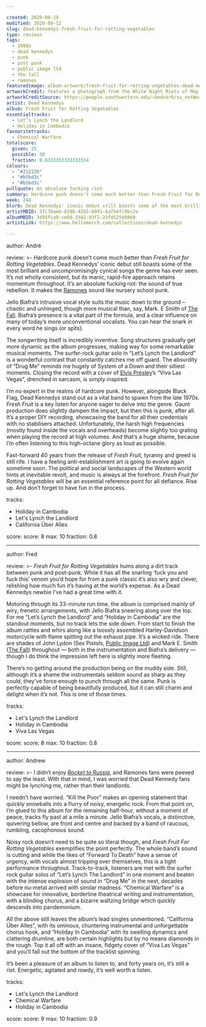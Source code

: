```yaml
---

created: 2020-08-19
modified: 2020-09-12
slug: dead-kennedys-fresh-fruit-for-rotting-vegetables
type: reviews
tags:
  - 1980s
  - dead kennedys
  - punk
  - post punk
  - public image ltd
  - the fall
  - ramones
featuredimage: album-artwork/fresh-fruit-for-rotting-vegetables-dead-kennedys.jpg
artworkCredit: features a photograph from the White Night Riots of May 21st, 1979. The riots were in response to the lenient sentence recieved by Dan White for killing Harvey Milk, San Francisco's first openly gay mayor. The typeface used is Engravers Old English by Morris Fuller Benton.
artworkCreditSource: https://people.southwestern.edu/~bednarb/su_netWorks/projects/carter/DK.html
artist: Dead Kennedys
album: Fresh Fruit for Rotting Vegetables
essentialtracks:
  - Let’s Lynch the Landlord
  - Holiday in Cambodia 
favouritetracks:
  - Chemical Warfare
totalscore:
  given: 25
  possible: 30
  fraction: 0.8333333333333334
colours:
  - "#212226"
  - "#b5bd3c"
  - "#b5bd3c"
pullquote: An absolute fucking riot
summary: Hardcore punk doesn't come much better than Fresh Fruit for Rotting Vegetables. Dead Kennedys' iconic debut still boasts some of the most brilliant and uncompromisingly cynical songs the genre has ever seen.
week: 244
blurb: Dead Kennedys' iconic debut still boasts some of the most brilliant and uncompromisingly cynical songs that punk has ever seen.
artistMBID: 37c78aeb-d196-42b5-b991-6afb4fc9bc2e
albumMBID: 3495fca0-ce60-3342-93f2-23fd525d8069
artistLink: https://www.hellomerch.com/collections/dead-kennedys

---
```


author: André

review: >-
  Hardcore punk doesn’t come much better than *Fresh Fruit for Rotting Vegetables*. Dead Kennedys’ iconic debut still boasts some of the most brilliant and uncompromisingly cynical songs the genre has ever seen. It’s not wholly consistent, but its manic, rapid-fire approach retains momentum throughout. It’s an absolute fucking riot: the sound of true rebellion. It makes the [Ramones](/reviews/ramones-rocket-to-russia/) sound like nursery school punk.

  Jello Biafra’s intrusive vocal style suits the music down to the ground – chaotic and unhinged, though more musical than, say, Mark. E Smith of [The Fall](/reviews/the-fall-this-nations-saving-grace/). Biafra’s presence is a vital part of the formula, and a clear influence on many of today’s more unconventional vocalists. You can hear the snark in every word he sings (or spits).

  The songwriting itself is incredibly inventive. Song structures gradually get more dynamic as the album progresses, making way for some remarkable musical moments. The surfer-rock guitar solo in “Let’s Lynch the Landlord” is a wonderful contrast that constantly catches me off guard. The absurdity of “Drug Me” reminds me hugely of System of a Down and their silliest moments. Closing the record with a cover of [Elvis Presley](/reviews/elvis-presley-elvis-presley/)’s “Viva Las Vegas”, drenched in sarcasm, is simply inspired.

  I’m no expert in the realms of hardcore punk. However, alongside Black Flag, Dead Kennedys stand out as a vital band to spawn from the late 1970s. *Fresh Fruit* is a key listen for anyone eager to delve into the genre. Gaunt production does slightly dampen the impact, but then this is punk, after all. It’s a proper DIY recording, showcasing the band for all their credentials with no stabilisers attached. Unfortunately, the harsh high frequencies (mostly found inside the vocals and overheads) become slightly too grating when playing the record at high volumes. And that’s a huge shame, because I’m often listening to this high-octane glory as loud as possible.

  Fast-forward 40 years from the release of *Fresh Fruit*, tyranny and greed is still rife. I have a feeling anti-establishment art is going to evolve again sometime soon. The political and social landscapes of the Western world hints at inevitable revolt, and music is always at the forefront. *Fresh Fruit for Rotting Vegetables* will be an essential reference point for all defiance. Rise up. And don’t forget to have fun in the process.

tracks:
  - Holiday in Cambodia
  - Let's Lynch the Landlord
  - California Über Alles

score:
  score: 8
  max: 10
  fraction: 0.8

---

author: Fred

review: >-
  *Fresh Fruit for Rotting Vegetables* hums along a dirt track between punk and post-punk. While it has all the snarling ‘fuck you and fuck this’ venom you’d hope for from a punk classic it’s also wry and clever, relishing how much fun it’s having at the world’s expense. As a Dead Kennedys newbie I’ve had a great time with it.

  Motoring through its 33-minute run time, the album is comprised mainly of wiry, frenetic arrangements, with Jello Biafra sneering along over the top. For me “Let’s Lynch the Landlord” and “Holiday in Cambodia” are the standout moments, but no track lets the side down. From start to finish the album rattles and whirs along like a loosely assembled Harley-Davidson motorcycle with flame spitting out the exhaust pipe. It’s a wicked ride. There are shades of John Lydon (Sex Pistols, [Public Image Ltd](/reviews/public-image-ltd-9/)) and Mark E. Smith ([The Fall](/reviews/the-fall-this-nations-saving-grace/)) throughout — both in the instrumentation and Biafra’s delivery — though I do think the impression left here is slightly more fleeting.

  There’s no getting around the production being on the muddy side. Still, although it’s a shame the instrumentals seldom sound as sharp as they could, they’ve force enough to punch through all the same. Punk is perfectly capable of being beautifully produced, but it can still charm and delight when it’s not. This is one of those times.

tracks:
  - Let's Lynch the Landlord
  - Holiday in Cambodia
  - Viva Las Vegas

score:
  score: 8
  max: 10
  fraction: 0.8

---

author: Andrew

review: >-
  I didn’t enjoy [*Rocket to Russia*](/reviews/ramones-rocket-to-russia/), and Ramones fans were peeved to say the least. With that in mind, I was worried that Dead Kennedy fans might be lynching me, rather than their landlords.

  I needn’t have worried. “Kill the Poor” makes an opening statement that quickly snowballs into a flurry of noisy, energetic rock. From that point on, I’m glued to this album for the remaining half-hour, without a moment of peace, tracks fly past at a mile a minute. Jello Biafra’s vocals, a distinctive, quivering bellow, are front and centre and backed by a band of raucous, rumbling, cacophonous sound.

  Noisy rock doesn’t need to be quite so literal though, and *Fresh Fruit For Rotting Vegetables* exemplifies the point perfectly. The whole band’s sound is cutting and while the likes of “Forward To Death” have a sense of urgency, with vocals almost tripping over themselves, this is a tight performance throughout. Track-to-track, listeners are met with the surfer rock guitar solos of “Let’s Lynch The Landlord” in one moment and beaten with the intense explosion of sound in “Drug Me” in the next, decades before nu-metal arrived with similar madness. “Chemical Warfare” is a showcase for innovative, borderline theatrical writing and instrumentation, with a blinding chorus, and a bizarre waltzing bridge which quickly descends into pandemonium.

  All the above still leaves the album’s lead singles unmentioned. “California Über Alles”, with its ominous, chuntering instrumental and unforgettable chorus hook, and “Holiday In Cambodia” with its swelling dynamics and clattering drumline, are both certain highlights but by no means diamonds in the rough. Top it all off with an insane, fidgety cover of “Viva Las Vegas” and you’ll fall out the bottom of the tracklist spinning.

  It’s been a pleasure of an album to listen to, and forty years on, it’s still a riot. Energetic, agitated and rowdy, it’s well worth a listen.

tracks:
  - Let's Lynch the Landlord
  - Chemical Warfare
  - Holiday in Cambodia

score:
  score: 9
  max: 10
  fraction: 0.9